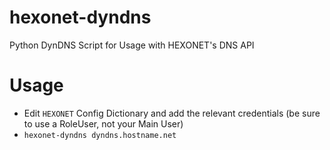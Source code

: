 # hexonet-dyndns
Python DynDNS Script for Usage with HEXONET's DNS API

# Usage
* Edit `HEXONET` Config Dictionary and add the relevant credentials (be sure to use a RoleUser, not your Main User)
* `hexonet-dyndns dyndns.hostname.net`
